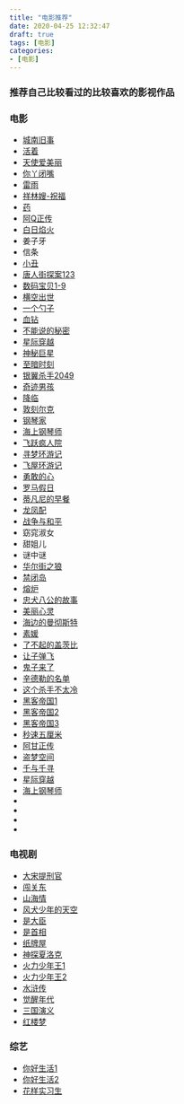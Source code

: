 ```yaml
---
title: "电影推荐"
date: 2020-04-25 12:32:47
draft: true
tags: [电影]
categories:
- [电影]
---
```

### 推荐自己比较看过的比较喜欢的影视作品

### 电影
- [城南旧事](https://www.bilibili.com/bangumi/play/ss33314/)
- [活着](https://www.bilibili.com/video/BV1HE41177c1)
- [天使爱美丽](https://www.bilibili.com/video/BV1Hs411g7mE)
- [你丫闭嘴](https://www.bilibili.com/bangumi/play/ss25393/)
- [雷雨](https://www.bilibili.com/bangumi/play/ss33315/)
- [祥林嫂-祝福](https://www.bilibili.com/bangumi/play/ss32515/)
- [药](https://www.bilibili.com/video/BV11t411v7sz)
- [阿Q正传](https://www.bilibili.com/bangumi/play/ss33324/)
- [白日焰火](https://www.bilibili.com/bangumi/play/ss10080/)
- 姜子牙
- 信条
- [小丑](https://www.bilibili.com/video/BV18J41117Nu)
- [唐人街探案123]()
- [数码宝贝1-9](https://www.bilibili.com/video/BV1cf4y1v7fE)
- [横空出世](https://www.bilibili.com/video/BV1EW411u7j5)
- [一个勺子](https://www.bilibili.com/bangumi/play/ss11907/)
- [血钻](https://www.bilibili.com/video/BV1V4411t7GK)
- [不能说的秘密](https://www.bilibili.com/video/BV1xb411278E)
- [星际穿越](https://www.bilibili.com/video/BV1pt411e7gj)
- [神秘巨星](https://www.bilibili.com/video/BV11W411L7u1)
- [至暗时刻](https://www.bilibili.com/video/BV1AW411T7TC)
- [银翼杀手2049](https://www.bilibili.com/video/BV1qW41137nk)
- [奇迹男孩](https://www.bilibili.com/video/BV1Tp411R7EG)
- [降临](https://www.bilibili.com/video/BV1ZW411w7Jr)
- [敦刻尔克](https://www.bilibili.com/video/BV1tW411A7Ea)
- [钢琴家](https://www.bilibili.com/video/BV1hW411s7P4)
- [海上钢琴师](https://www.bilibili.com/video/BV1Pt411Y7YK)
- [飞跃疯人院](https://www.bilibili.com/video/BV1pW411n75Y)
- [寻梦环游记](https://www.bilibili.com/video/BV1pW411e7oF)
- [飞屋环游记](https://www.bilibili.com/video/BV1nX4y1K7Jc)
- [勇敢的心](https://www.bilibili.com/video/BV1VW411q7mF)
- [罗马假日](https://www.bilibili.com/bangumi/play/ss27504/)
- [蒂凡尼的早餐](https://www.bilibili.com/bangumi/play/ss25537/)
- [龙凤配](https://www.bilibili.com/bangumi/play/ss26891/)
- [战争与和平](https://www.bilibili.com/bangumi/play/ss26901/)
- 窈窕淑女
- 甜姐儿
- 谜中谜
- [华尔街之狼](https://www.bilibili.com/video/BV1cx411q7F6)
- [禁闭岛](https://www.bilibili.com/video/BV1zx411879p)
- [熔炉](https://www.bilibili.com/video/BV18x411v7Q8)
- [忠犬八公的故事](https://www.bilibili.com/video/BV19K4y1N7uZ)
- [美丽心灵](https://www.bilibili.com/bangumi/play/ss26175/)
- [海边的曼彻斯特](https://www.bilibili.com/video/BV1nx411r7SZ)
- [素媛](https://www.bilibili.com/video/BV1ns411h7a5)
- [了不起的盖茨比](https://www.bilibili.com/bangumi/play/ss32432/)
- [让子弹飞](https://www.bilibili.com/bangumi/play/ss12548)
- [鬼子来了](https://www.bilibili.com/video/BV1ps411x7UY)
- [辛德勒的名单](https://www.bilibili.com/video/BV1ks411C7uF)
- [这个杀手不太冷](https://www.bilibili.com/video/BV14s411C7Dk)
- [黑客帝国1](https://www.bilibili.com/bangumi/play/ss28888/)
- [黑客帝国2](https://www.bilibili.com/bangumi/play/ss28966)
- [黑客帝国3](https://www.bilibili.com/bangumi/play/ss28967)
- [秒速五厘米](https://www.bilibili.com/bangumi/play/ss2688/)
- [阿甘正传](https://www.bilibili.com/bangumi/play/ss25568)
- [盗梦空间](https://www.bilibili.com/bangumi/play/ss28586/)
- [千与千寻](https://www.bilibili.com/video/BV1xs411y7bs)
- [星际穿越](https://www.bilibili.com/bangumi/play/ss28585/)
- [海上钢琴师](https://www.bilibili.com/video/BV1Rs411e7Zs)
- []()
- []()
- []()
- []()

### 电视剧
- [大宋提刑官](https://www.bilibili.com/video/BV12s411x79z)
- [闯关东](https://www.bilibili.com/video/BV1hK4y1N7E2)
- [山海情](https://www.bilibili.com/video/BV1zo4y1R71Y)
- [风犬少年的天空](https://www.bilibili.com/bangumi/play/ss33981/)
- [是大臣](https://www.bilibili.com/video/BV1gA411M7RN)
- [是首相](https://www.bilibili.com/video/BV1Fa411c7Vh)
- [纸牌屋](https://www.bilibili.com/video/BV1QJ411a76B)
- [神探夏洛克](https://www.bilibili.com/video/BV1fe411x7ZG)
- [火力少年王1](https://www.bilibili.com/bangumi/play/ep265262)
- [火力少年王2](https://www.bilibili.com/video/BV1Tt411f7k4)
- [水浒传](https://www.bilibili.com/bangumi/play/ss33625/)
- [觉醒年代](https://tv.cctv.com/2021/02/02/VIDAJNNHiuXByYkLTOs0zo2k210202.shtml)
- [三国演义](https://www.bilibili.com/video/BV1hx411e7KP)
- [红楼梦](https://www.bilibili.com/video/BV1CC4y1a7ee)


### 综艺
- [你好生活1](https://www.bilibili.com/bangumi/play/ss30759/)
- [你好生活2](https://www.bilibili.com/bangumi/play/ss36135/)
- [花样实习生](https://www.bilibili.com/bangumi/play/ss33670/)



